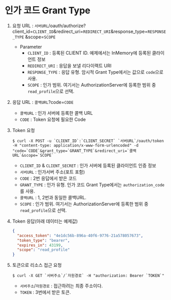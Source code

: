# 인가 코드 Grant Type

1. 요청 URL : `서버URL`/oauth/authorize?client_id=`CLIENT_ID`&redirect_uri=`REDIRECT_URI`&response_type=`RESPONSE_TYPE`
   &scope=`SCOPE`
    - Parameter
        - `CLIENT_ID` : 등록된 CLIENT ID. 예제에서는 InMemory에 등록된 클라이언트 정보
        - `REDIRECT_URI` : 응답을 보낼 리다이랙트 URI
        - `RESPONSE_TYPE` : 응답 유형. 암시적 Grant Type에서는 값으로 `code`으로 사용.
        - `SCOPE` : 인가 범위. 여기서는 AuthorizationServer에 등록한 범위 중 `read_profile`으로 선택.

2. 응답 URL : `콜백URL`?code=`CODE`
    - `콜백URL` : 인가 서버에 등록한 콜백 URL
    - `CODE` : Token 요청에 필요한 Code

3. Token 요청
    ```shell
    $ curl -X POST -u `CLIENT_ID`:`CLIENT_SECRET` `서버URL`/oauth/token -H "content-type: application/x-www-form-urlencoded" -d "code=`CODE`&grant_type=`GRANT_TYPE`&redirect_uri=`콜백URL`&scope=`SCOPE`
    ```
    - `CLIENT_ID` & `CLIENT_SECRET` : 인가 서버에 등록된 클라이언트 인증 정보
    - `서버URL` : 인가서버 주소(포트 포함)
    - `CODE` : 2번 응답에서 받은 코드
    - `GRANT_TYPE` : 인가 유형. 인가 코드 Grant Type에서는 `authorization_code`를 사용.
    - `콜백URL` : 1, 2번과 동일한 콜백URL.
    - `SCOPE` : 인가 범위. 여기서는 AuthorizationServer에 등록한 범위 중 `read_profile`으로 선택.

4. Token 응답(아래 데이터는 예제값)
   ```json
   {
     "access_token": "4e1dc56b-896a-40f6-9776-21a578057673",
     "token_type": "bearer",
     "expires_in": 43199,
     "scope": "read_profile"
   }
   ```

5. 토큰으로 리소스 접근 요청
    ```shell
    $ curl -X GET `서버주소`/`자원경로` -H "authorization: Bearer `TOKEN`"
    ```
    - `서버주소`/`자원경로` : 접근하려는 최종 주소이다.
    - `TOKEN` : 3번에서 받은 토큰.